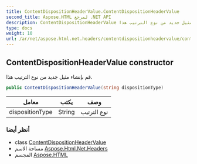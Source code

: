 ```yaml
---
title: ContentDispositionHeaderValue.ContentDispositionHeaderValue
second_title: Aspose.HTML لمرجع .NET API
description: ContentDispositionHeaderValue البناء. قم بإنشاء مثيل جديد من نوع الترتيب هذا.
type: docs
weight: 10
url: /ar/net/aspose.html.net.headers/contentdispositionheadervalue/contentdispositionheadervalue/
---
```

## ContentDispositionHeaderValue constructor

قم بإنشاء مثيل جديد من نوع الترتيب هذا.

```csharp
public ContentDispositionHeaderValue(string dispositionType)
```

| معامل | يكتب | وصف |
| --- | --- | --- |
| dispositionType | String | نوع الترتيب |

### أنظر أيضا

* class [ContentDispositionHeaderValue](../)
* مساحة الاسم [Aspose.Html.Net.Headers](../../contentdispositionheadervalue/)
* المجسم [Aspose.HTML](../../../)


